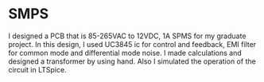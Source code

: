 # SMPS
I designed a PCB that is 85-265VAC to 12VDC, 1A SPMS for my graduate project. In this design, I used UC3845 ic for control and feedback, EMI filter for common mode and differential mode noise. I made calculations and designed a transformer by using hand. Also I simulated the operation of the circuit in LTSpice.
